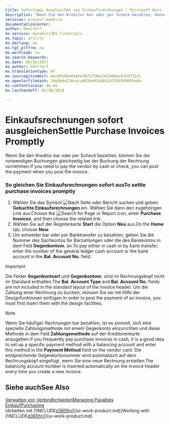 ```yaml
---
title: Sofortiges Ausgleichen von Einkaufsrechnungen | Microsoft Docs
description: "Wenn Sie den Kreditor bar oder per Scheck bezahlen, können Sie die notwendigen Buchungen gleichzeitig bei der Buchung der Rechnung vornehmen."
services: project-madeira
documentationcenter: 
author: bholtorf
ms.service: dynamics365-financials
ms.topic: article
ms.devlang: na
ms.tgt_pltfrm: na
ms.workload: na
ms.search.keywords: 
ms.date: 08/16/2017
ms.author: bholtorf
ms.translationtype: HT
ms.sourcegitcommit: bec0619be0a65e3625759e13d2866ac615d7513c
ms.openlocfilehash: 19e9e6e226ceca061be03d48526f258309095e0a
ms.contentlocale: de-de
ms.lasthandoff: 01/30/2018

---
```

# <a name="settle-purchase-invoices-promptly"></a><span data-ttu-id="fc880-103">Einkaufsrechnungen sofort ausgleichen</span><span class="sxs-lookup"><span data-stu-id="fc880-103">Settle Purchase Invoices Promptly</span></span>
<span data-ttu-id="fc880-104">Wenn Sie den Kreditor bar oder per Scheck bezahlen, können Sie die notwendigen Buchungen gleichzeitig bei der Buchung der Rechnung vornehmen.</span><span class="sxs-lookup"><span data-stu-id="fc880-104">If you need to pay the vendor by cash or check, you can post the payment when you post the invoice.</span></span>  
  
### <a name="to-settle-purchase-invoices-promptly"></a><span data-ttu-id="fc880-105">So gleichen Sie Einkaufsrechnungen sofort aus</span><span class="sxs-lookup"><span data-stu-id="fc880-105">To settle purchase invoices promptly</span></span>  
1. <span data-ttu-id="fc880-106">Wählen Sie das Symbol ![Nach Seite oder Bericht suchen](media/ui-search/search_small.png "Nach Seite oder Bericht suchen") und geben **Gebuchte Einkaufsrechnungen** ein. Wählen Sie dann den zugehörigen Link aus.</span><span class="sxs-lookup"><span data-stu-id="fc880-106">Choose the ![Search for Page or Report](media/ui-search/search_small.png "Search for Page or Report icon") icon, enter **Purchase Invoices**, and then choose the related link.</span></span>  
2. <span data-ttu-id="fc880-107">Wählen Sie auf der Registerkarte **Start** die Option **Neu** aus.</span><span class="sxs-lookup"><span data-stu-id="fc880-107">On the **Home** tab, choose **New**.</span></span>  
3.  <span data-ttu-id="fc880-108">Um entweder bar oder per Banktransfer zu bezahlen, geben Sie die Nummer des Sachkontos für Barzahlungen oder die des Bankkontos in dem Feld **Gegenkontonr.** an.</span><span class="sxs-lookup"><span data-stu-id="fc880-108">To pay either in cash or by bank transfer, enter the number of the general ledger cash account or the bank account in the **Bal. Account No.** field.</span></span>  
  
> [!IMPORTANT]  
>  <span data-ttu-id="fc880-109">Die Felder **Gegenkontoart** und **Gegenkontonr.** sind im Rechnungskopf nicht im Standard enthalten.</span><span class="sxs-lookup"><span data-stu-id="fc880-109">The **Bal. Account Type** and **Bal. Account No.** fields are not included in the standard layout of the invoice header.</span></span> <span data-ttu-id="fc880-110">Um die Zahlung einer Rechnung zu buchen, müssen Sie sie mit Hilfe der Designfunktionen einfügen.</span><span class="sxs-lookup"><span data-stu-id="fc880-110">In order to post the payment of an invoice, you must first insert them with the design facilities.</span></span>  
  
> [!NOTE]  
>  <span data-ttu-id="fc880-111">Wenn Sie häufiger Rechnungen bar bezahlen, ist es sinnvoll, sich eine spezielle Zahlungsmethode mit einem Gegenkonto einzurichten und diese Methode in dem Feld **Zahlungsmethode** auf der Kreditorenkarte anzugeben.</span><span class="sxs-lookup"><span data-stu-id="fc880-111">If you frequently pay purchase invoices in cash, it is a good idea to set up a specific payment method with a balancing account and enter this method in the **Payment Method** field on the vendor card.</span></span> <span data-ttu-id="fc880-112">Die entsprechende Gegenkontonummer wird automatisch auf dem Rechnungskopf eingefügt, wenn Sie eine neue Rechnung erstellen.</span><span class="sxs-lookup"><span data-stu-id="fc880-112">The balancing account number is inserted automatically on the invoice header every time you create a new invoice.</span></span>  
  
## <a name="see-also"></a><span data-ttu-id="fc880-113">Siehe auch</span><span class="sxs-lookup"><span data-stu-id="fc880-113">See Also</span></span>  
[<span data-ttu-id="fc880-114">Verwalten von Verbindlichkeiten</span><span class="sxs-lookup"><span data-stu-id="fc880-114">Managing Payables</span></span>](payables-manage-payables.md)  
[<span data-ttu-id="fc880-115">Einkauf</span><span class="sxs-lookup"><span data-stu-id="fc880-115">Purchasing</span></span>](purchasing-manage-purchasing.md)  
<span data-ttu-id="fc880-116">[Arbeiten mit [!INCLUDE[d365fin](includes/d365fin_md.md)]](ui-work-product.md)</span><span class="sxs-lookup"><span data-stu-id="fc880-116">[Working with [!INCLUDE[d365fin](includes/d365fin_md.md)]](ui-work-product.md)</span></span>
